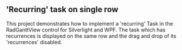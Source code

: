 ## 'Recurring' task on single row
This project demonstrates how to implement a 'recurring' Task in the RadGanttView control for Silverlight and WPF. The task which has recurrences is displayed on the same row and the drag and drop of its 'recurrences' disabled.

[//]: <keywords:custom, recurrences, same, occur>